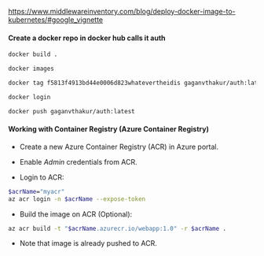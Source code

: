 https://www.middlewareinventory.com/blog/deploy-docker-image-to-kubernetes/#google_vignette

#### Create a docker repo in docker hub calls it auth 


```bash
docker build .

docker images

docker tag f5813f4913bd44e0006d823whatevertheidis gaganvthakur/auth:latest

docker login 

docker push gaganvthakur/auth:latest
```

#### Working with Container Registry (Azure Container Registry)
- Create a new Azure Container Registry (ACR) in Azure portal.

- Enable *Admin* credentials from ACR.

- Login to ACR:

```bash
$acrName="myacr"
az acr login -n $acrName --expose-token
```

- Build the image on ACR (Optional):

```bash
az acr build -t "$acrName.azurecr.io/webapp:1.0" -r $acrName .
```

- Note that image is already pushed to ACR.
